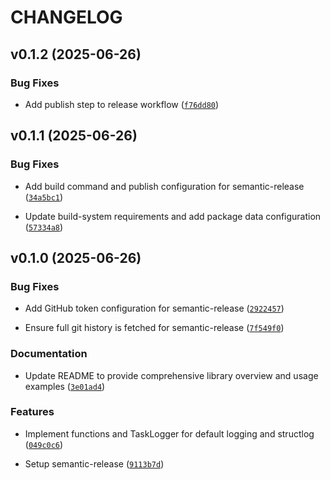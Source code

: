 # CHANGELOG


## v0.1.2 (2025-06-26)

### Bug Fixes

- Add publish step to release workflow
  ([`f76dd80`](https://github.com/charlabsdev/pylib_logging/commit/f76dd80eb0aea4a005d2ef893433aaf1dae16acd))


## v0.1.1 (2025-06-26)

### Bug Fixes

- Add build command and publish configuration for semantic-release
  ([`34a5bc1`](https://github.com/charlabsdev/pylib_logging/commit/34a5bc1b3bf2bc2dccd15d30b66151c5cd95cb63))

- Update build-system requirements and add package data configuration
  ([`57334a8`](https://github.com/charlabsdev/pylib_logging/commit/57334a8f41f051ec2e604ae5e80179d6f19ffea6))


## v0.1.0 (2025-06-26)

### Bug Fixes

- Add GitHub token configuration for semantic-release
  ([`2922457`](https://github.com/charlabsdev/pylib_logging/commit/292245788caa3e646a68f5ebdaf2ca1765a49a99))

- Ensure full git history is fetched for semantic-release
  ([`7f549f0`](https://github.com/charlabsdev/pylib_logging/commit/7f549f001cecf36c5ddfc8ca44a91df8e1df6752))

### Documentation

- Update README to provide comprehensive library overview and usage examples
  ([`3e01ad4`](https://github.com/charlabsdev/pylib_logging/commit/3e01ad4663da5c89910dba95f67c6846dcbd272f))

### Features

- Implement functions and TaskLogger for default logging and structlog
  ([`049c0c6`](https://github.com/charlabsdev/pylib_logging/commit/049c0c63130bfc64535ef2f26d2193c2df2621d3))

- Setup semantic-release
  ([`9113b7d`](https://github.com/charlabsdev/pylib_logging/commit/9113b7d89a915678c5e403b768ba936e41fe62b2))
